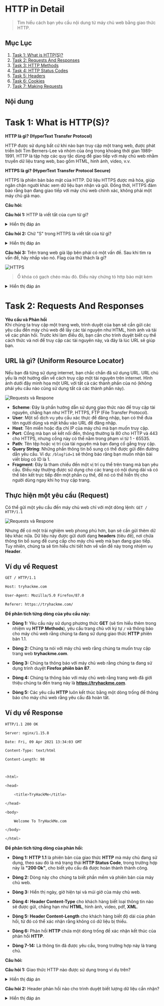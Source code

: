 # HTTP in Detail

> Tìm hiểu cách bạn yêu cầu nội dung từ máy chủ web bằng giao thức HTTP.


## Mục Lục

1. [Task 1: What is HTTP(S)?](#task-1-what-is-https)  
2. [Task 2: Requests And Responses](#task-2-requests-and-responses)  
3. [Task 3: HTTP Methods](#task-3-http-methods)  
4. [Task 4: HTTP Status Codes](#task-4-http-status-codes)  
5. [Task 5: Headers](#task-5-headers)  
6. [Task 6: Cookies](#task-6-cookies)  
7. [Task 7: Making Requests](#task-7-making-requests)

## Nội dung

# Task 1: What is HTTP(S)?

**HTTP là gì? (HyperText Transfer Protocol)**

HTTP được sử dụng bất cứ khi nào bạn truy cập một trang web, được phát triển bởi Tim Berners-Lee và nhóm của ông trong khoảng thời gian 1989-1991. HTTP là tập hợp các quy tắc dùng để giao tiếp với máy chủ web nhằm truyền dữ liệu trang web, bao gồm HTML, hình ảnh, video, v.v.

**HTTPS là gì? (HyperText Transfer Protocol Secure)**

HTTPS là phiên bản bảo mật của HTTP. Dữ liệu HTTPS được mã hóa, giúp ngăn chặn người khác xem dữ liệu bạn nhận và gửi. Đồng thời, HTTPS đảm bảo rằng bạn đang giao tiếp với máy chủ web chính xác, không phải một máy chủ giả mạo.

**Câu hỏi:**

**Câu hỏi 1:** HTTP là viết tắt của cụm từ gì?  
<details>  
<summary>Hiển thị đáp án</summary>  
Đáp án: HyperText Transfer Protocol  
</details>  

**Câu hỏi 2:** Chữ "S" trong HTTPS là viết tắt của từ gì?  
<details>  
<summary>Hiển thị đáp án</summary>  
Đáp án: secure  
</details>  

**Câu hỏi 3:** Trên trang web giả lập bên phải có một vấn đề. Sau khi tìm ra vấn đề, hãy nhấp vào nó. Flag của thử thách là gì?  

![HTTPS](./img/2_HTTP_in_Detail/1.1.png)

> Ổ khóa có gạch chéo màu đỏ. Điều này chứng tỏ http bảo mật kém
<details>  
<summary>Hiển thị đáp án</summary>  
Đáp án: THM{INVALID_HTTP_CERT}  
</details>  

# Task 2: Requests And Responses

**Yêu cầu và Phản hồi**  
Khi chúng ta truy cập một trang web, trình duyệt của bạn sẽ cần gửi các yêu cầu đến máy chủ web để lấy các tài nguyên như HTML, hình ảnh và tải về các phản hồi. Trước khi làm điều đó, bạn cần cho trình duyệt biết cụ thể cách thức và nơi để truy cập các tài nguyên này, và đây là lúc URL sẽ giúp bạn.

## **URL là gì? (Uniform Resource Locator)**  

Nếu bạn đã từng sử dụng internet, bạn chắc chắn đã sử dụng URL. URL chủ yếu là một hướng dẫn về cách truy cập một tài nguyên trên internet. Hình ảnh dưới đây minh họa một URL với tất cả các thành phần của nó (không phải yêu cầu nào cũng sử dụng tất cả các thành phần này).

![Requests và Respone](./img/2_HTTP_in_Detail/2.1.png)

- **Scheme**: Đây là phần hướng dẫn sử dụng giao thức nào để truy cập tài nguyên, chẳng hạn như HTTP, HTTPS, FTP (File Transfer Protocol).  
- **User**: Một số dịch vụ yêu cầu xác thực để đăng nhập, bạn có thể đưa tên người dùng và mật khẩu vào URL để đăng nhập.  
- **Host**: Tên miền hoặc địa chỉ IP của máy chủ mà bạn muốn truy cập.  
- **Port**: Cổng mà bạn sẽ kết nối đến, thông thường là 80 cho HTTP và 443 cho HTTPS, nhưng cổng này có thể nằm trong phạm vi từ 1 - 65535.  
- **Path**: Tên tệp hoặc vị trí của tài nguyên mà bạn đang cố gắng truy cập.  
- **Query String**: Những phần thông tin bổ sung có thể được gửi đến đường dẫn yêu cầu. Ví dụ: `/blog?id=1` sẽ thông báo rằng bạn muốn nhận bài viết blog có ID là 1.  
- **Fragment**: Đây là tham chiếu đến một vị trí cụ thể trên trang mà bạn yêu cầu. Điều này thường được sử dụng cho các trang có nội dung dài và có thể liên kết trực tiếp đến một phần cụ thể, để nó có thể hiển thị cho người dùng ngay khi họ truy cập trang.  

## Thực hiện một yêu cầu (Request)

Có thể gửi một yêu cầu đến máy chủ web chỉ với một dòng lệnh:  `GET / HTTP/1.1`

![Requests và Respone](./img/2_HTTP_in_Detail/2.2.png)

Nhưng để có một trải nghiệm web phong phú hơn, bạn sẽ cần gửi thêm dữ liệu khác nữa. Dữ liệu này được gửi dưới dạng **headers** (tiêu đề), nơi chứa thông tin bổ sung để cung cấp cho máy chủ web mà bạn đang giao tiếp. Tuy nhiên, chúng ta sẽ tìm hiểu chi tiết hơn về vấn đề này trong nhiệm vụ **Header**.

## Ví dụ về Request

```bash
GET / HTTP/1.1

Host: tryhackme.com

User-Agent: Mozilla/5.0 Firefox/87.0

Referer: https://tryhackme.com/
```

**Để phân tích từng dòng của yêu cầu này:**

- **Dòng 1:** Yêu cầu này sử dụng phương thức **GET** (sẽ tìm hiểu thêm trong nhiệm vụ **HTTP Methods**), yêu cầu trang chủ với ký tự `/` và thông báo cho máy chủ web rằng chúng ta đang sử dụng giao thức **HTTP** phiên bản 1.1.

- **Dòng 2:** Chúng ta nói với máy chủ web rằng chúng ta muốn truy cập trang web **tryhackme.com**.

- **Dòng 3:** Chúng ta thông báo với máy chủ web rằng chúng ta đang sử dụng trình duyệt **Firefox phiên bản 87**.

- **Dòng 4:** Chúng ta thông báo với máy chủ web rằng trang web đã giới thiệu chúng ta đến trang này là **https://tryhackme.com**.

- **Dòng 5:** Các yêu cầu **HTTP** luôn kết thúc bằng một dòng trống để thông báo cho máy chủ web rằng yêu cầu đã hoàn tất.
  
## Ví dụ về Response

```bash
HTTP/1.1 200 OK

Server: nginx/1.15.8

Date: Fri, 09 Apr 2021 13:34:03 GMT

Content-Type: text/html

Content-Length: 98



<html>

<head>

    <title>TryHackMe</title>

</head>

<body>

    Welcome To TryHackMe.com

</body>

</html>
```

**Để phân tích từng dòng của phản hồi:**

- **Dòng 1:** **HTTP 1.1** là phiên bản của giao thức **HTTP** mà máy chủ đang sử dụng, theo sau đó là mã trạng thái **HTTP Status Code**, trong trường hợp này là **"200 Ok"**, cho biết yêu cầu đã được hoàn thành thành công.

- **Dòng 2:** Dòng này cho chúng ta biết phần mềm và phiên bản của máy chủ web.

- **Dòng 3:** Hiển thị ngày, giờ hiện tại và múi giờ của máy chủ web.

- **Dòng 4:** **Header Content-Type** cho khách hàng biết loại thông tin nào sẽ được gửi, chẳng hạn như **HTML**, hình ảnh, video, pdf, **XML**.

- **Dòng 5:** **Header Content-Length** cho khách hàng biết độ dài của phản hồi, từ đó có thể xác nhận rằng không có dữ liệu bị thiếu.

- **Dòng 6:** Phản hồi **HTTP** chứa một dòng trống để xác nhận kết thúc của phản hồi **HTTP**.

- **Dòng 7-14:** Là thông tin đã được yêu cầu, trong trường hợp này là trang chủ.

**Câu hỏi:**

**Câu hỏi 1:** Giao thức HTTP nào được sử dụng trong ví dụ trên?  
<details>  
<summary>Hiển thị đáp án</summary>  
Đáp án: HTTP/1.1  
</details>  

**Câu hỏi 2:** Header phản hồi nào cho trình duyệt biết lượng dữ liệu cần nhận?  
<details>  
<summary>Hiển thị đáp án</summary>  
Đáp án: Content-Length  
</details>  

